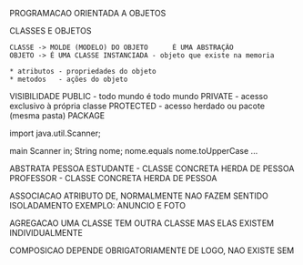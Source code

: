 
PROGRAMACAO ORIENTADA A OBJETOS

CLASSES E OBJETOS

    CLASSE -> MOLDE (MODELO) DO OBJETO      É UMA ABSTRAÇÃO
    OBJETO -> É UMA CLASSE INSTANCIADA - objeto que existe na memoria

    * atributos - propriedades do objeto
    * metodos   - ações do objeto

VISIBILIDADE
    PUBLIC  - todo mundo é todo mundo
    PRIVATE - acesso exclusivo à própria classe
    PROTECTED   - acesso herdado ou pacote (mesma pasta)
    PACKAGE    


import java.util.Scanner;

main
    Scanner in;
    String nome;        nome.equals
                        nome.toUpperCase
                        ...


ABSTRATA PESSOA
    ESTUDANTE - CLASSE CONCRETA HERDA DE PESSOA
    PROFESSOR - CLASSE CONCRETA HERDA DE PESSOA



ASSOCIACAO
    ATRIBUTO DE, NORMALMENTE NAO FAZEM SENTIDO ISOLADAMENTO
    EXEMPLO: ANUNCIO E FOTO

AGREGACAO
    UMA CLASSE TEM OUTRA CLASSE
    MAS ELAS EXISTEM INDIVIDUALMENTE

COMPOSICAO
    DEPENDE OBRIGATORIAMENTE DE
    LOGO, NAO EXISTE SEM





